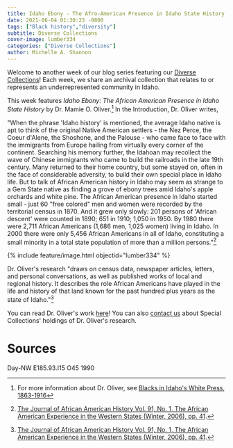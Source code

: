 ```yaml
---
title: Idaho Ebony - The Afro-American Presence in Idaho State History
date: 2021-06-04 01:30:23 -0800
tags: ["Black history","diversity"]
subtitle: Diverse Collections
cover-image: lumber334
categories: ["Diverse Collections"]
author: Michelle A. Shannon
---
```


Welcome to another week of our blog series featuring our [Diverse Collections](https://harvester.lib.uidaho.edu/series/diversecollections.html)! Each week, we share an archival collection that relates to or represents an underrepresented community in Idaho.

This week features *Idaho Ebony: The African American Presence in Idaho State History* by Dr. Mamie O. Oliver.[^1] In the Introduction, Dr. Oliver writes, 

"When the phrase 'Idaho history' is mentioned, the average Idaho native is apt to think of the original Native American settlers - the Nez Perce, the Coeur d'Alene, the Shoshone, and the Palouse - who came face to face with the immigrants from Europe hailing from virtually every corner of the continent. Searching his memory further, the Idahoan may recollect the wave of Chinese immigrants who came to build the railroads in the late 19th century. Many returned to their home country, but some stayed on, often in the face of considerable adversity, to build their own special place in Idaho life. But to talk of African American history in Idaho may seem as strange to a Gem State native as finding a grove of ebony trees amid Idaho's apple orchards and white pine. The African American presence in Idaho started small - just 60 "free colored" men and women were recorded by the territorial census in 1870. And it grew only slowly: 201 persons of 'African descent' were counted in 1890; 651 in 1910; 1,050 in 1950. By 1980 there were 2,711 African Americans (1,686 men, 1,025 women) living in Idaho. In 2000 there were only 5,456 African Americans in all of Idaho, constituting a small minority in a total state population of more than a million persons."[^2]

{% include feature/image.html objectid="lumber334" %}

Dr. Oliver's research "draws on census data, newspaper articles, letters, and personal conversations, as well as published works of local and regional history. It describes the role African Americans have played in the life and history of that land known for the past hundred plus years as the state of Idaho."[^3]

You can read Dr. Oliver's work [here](https://www.jstor.org/stable/20064046?seq=1#metadata_info_tab_contents)! You can also [contact us](https://www.lib.uidaho.edu/special-collections/about.html) about Special Collections' holdings of Dr. Oliver's research. 


# Sources

Day-NW E185.93.I15 O45 1990

[^1]: For more information about Dr. Oliver, see [Blacks in Idaho's White Press, 1863-1916](https://harvester.lib.uidaho.edu/posts/2021/04/30/blacks-in-idahos-white-press-1863-1916.html)

[^2]: [The Journal of African American History Vol. 91, No. 1, The African American Experience in the Western States (Winter, 2006), pp. 41](https://www.jstor.org/stable/20064046?seq=1#metadata_info_tab_contents).

[^3]: [The Journal of African American History Vol. 91, No. 1, The African American Experience in the Western States (Winter, 2006), pp. 41](https://www.jstor.org/stable/20064046?seq=1#metadata_info_tab_contents).
